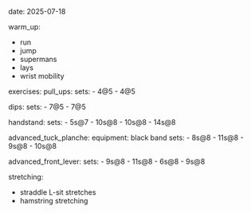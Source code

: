 date: 2025-07-18

warm_up:
  - run
  - jump
  - supermans
  - lays
  - wrist mobility

exercises:
  pull_ups:
    sets:
      - 4@5
      - 4@5

  dips:
    sets:
      - 7@5
      - 7@5

  handstand:
    sets:
      - 5s@7
      - 10s@8
      - 10s@8
      - 14s@8

  advanced_tuck_planche:
    equipment: black band
    sets:
      - 8s@8
      - 11s@8
      - 9s@8
      - 10s@8

  advanced_front_lever:
    sets:
      - 9s@8
      - 11s@8
      - 6s@8
      - 9s@8

stretching:
  - straddle L-sit stretches
  - hamstring stretching 

